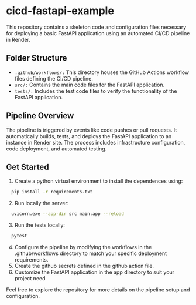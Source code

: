 # cicd-fastapi-example

This repository contains a skeleton code and configuration files necessary for deploying a basic FastAPI application using an automated CI/CD pipeline in Render.

## Folder Structure
- `.github/workflows/:` This directory houses the GitHub Actions workflow files defining the CI/CD pipeline.
- `src/:` Contains the main code files for the FastAPI application.
- `tests/:` Includes the test code files to verify the functionality of the FastAPI application.

  
## Pipeline Overview
The pipeline is triggered by events like code pushes or pull requests. It automatically builds, tests, and deploys the FastAPI application to an instance in Render site. The process includes infrastructure configuration, code deployment, and automated testing.

## Get Started
1. Create a python virtual environment to install the dependences using:
```bash
  pip install -r requirements.txt
```
2. Run locally the server:
```bash
  uvicorn.exe --app-dir src main:app --reload
```
3. Run the tests locally:
```bash
  pytest
```
4. Configure the pipeline by modifying the workflows in the .github/workflows directory to match your specific deployment requirements.
5. Create the github secrets defined in the github action file.
6. Customize the FastAPI application in the app directory to suit your project need
   
Feel free to explore the repository for more details on the pipeline setup and configuration.

